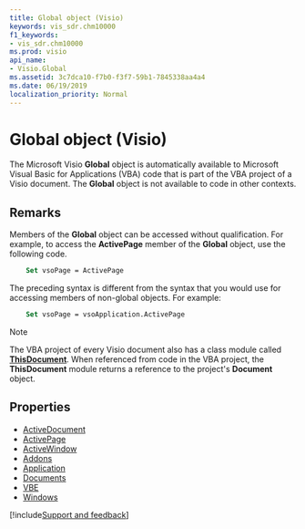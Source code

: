 ```yaml
---
title: Global object (Visio)
keywords: vis_sdr.chm10000
f1_keywords:
- vis_sdr.chm10000
ms.prod: visio
api_name:
- Visio.Global
ms.assetid: 3c7dca10-f7b0-f3f7-59b1-7845338aa4a4
ms.date: 06/19/2019
localization_priority: Normal
---
```



# Global object (Visio)

The Microsoft Visio **Global** object is automatically available to Microsoft Visual Basic for Applications (VBA) code that is part of the VBA project of a Visio document. The **Global** object is not available to code in other contexts.


## Remarks

Members of the **Global** object can be accessed without qualification. For example, to access the **ActivePage** member of the **Global** object, use the following code.

```vb
    Set vsoPage = ActivePage 
```

The preceding syntax is different from the syntax that you would use for accessing members of non-global objects. For example:

```vb
    Set vsoPage = vsoApplication.ActivePage
```

> [!NOTE] 
> The VBA project of every Visio document also has a class module called **[ThisDocument](../visio/Concepts/about-the-thisdocument-object-visio.md)**. When referenced from code in the VBA project, the **ThisDocument** module returns a reference to the project's **Document** object.

## Properties

-  [ActiveDocument](Visio.Global.ActiveDocument.md)
-  [ActivePage](Visio.Global.ActivePage.md)
-  [ActiveWindow](Visio.Global.ActiveWindow.md)
-  [Addons](Visio.Global.Addons.md)
-  [Application](Visio.Global.Application.md)
-  [Documents](Visio.Global.Documents.md)
-  [VBE](Visio.Global.Vbe.md)
-  [Windows](Visio.Global.Windows.md)


[!include[Support and feedback](~/includes/feedback-boilerplate.md)]